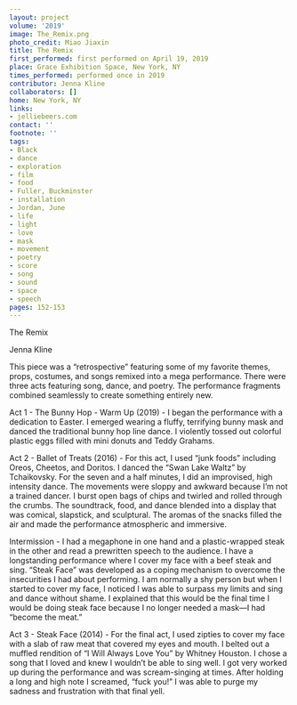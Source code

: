 ```yaml
---
layout: project
volume: '2019'
image: The_Remix.png
photo_credit: Miao Jiaxin
title: The Remix
first_performed: first performed on April 19, 2019
place: Grace Exhibition Space, New York, NY
times_performed: performed once in 2019
contributor: Jenna Kline
collaborators: []
home: New York, NY
links:
- jelliebeers.com
contact: ''
footnote: ''
tags:
- Black
- dance
- exploration
- film
- food
- Fuller, Buckminster
- installation
- Jordan, June
- life
- light
- love
- mask
- movement
- poetry
- score
- song
- sound
- space
- speech
pages: 152-153
---
```


The Remix

Jenna Kline

This piece was a “retrospective” featuring some of my favorite themes, props, costumes, and songs remixed into a mega performance. There were three acts featuring song, dance, and poetry. The performance fragments combined seamlessly to create something entirely new.

Act 1 - The Bunny Hop - Warm Up (2019) - I began the performance with a dedication to Easter. I emerged wearing a fluffy, terrifying bunny mask and danced the traditional bunny hop line dance. I violently tossed out colorful plastic eggs filled with mini donuts and Teddy Grahams.

Act 2 - Ballet of Treats (2016) - For this act, I used “junk foods” including Oreos, Cheetos, and Doritos. I danced the “Swan Lake Waltz” by Tchaikovsky. For the seven and a half minutes, I did an improvised, high intensity dance. The movements were sloppy and awkward because I’m not a trained dancer. I burst open bags of chips and twirled and rolled through the crumbs. The soundtrack, food, and dance blended into a display that was comical, slapstick, and sculptural. The aromas of the snacks filled the air and made the performance atmospheric and immersive.

Intermission - I had a megaphone in one hand and a plastic-wrapped steak in the other and read a prewritten speech to the audience. I have a longstanding performance where I cover my face with a beef steak and sing. “Steak Face” was developed as a coping mechanism to overcome the insecurities I had about performing. I am normally a shy person but when I started to cover my face, I noticed I was able to surpass my limits and sing and dance without shame. I explained that this would be the final time I would be doing steak face because I no longer needed a mask—I had “become the meat.”

Act 3 - Steak Face (2014) - For the final act, I used zipties to cover my face with a slab of raw meat that covered my eyes and mouth. I belted out a muffled rendition of “I Will Always Love You” by Whitney Houston. I chose a song that I loved and knew I wouldn’t be able to sing well. I got very worked up during the performance and was scream-singing at times. After holding a long and high note I screamed, “fuck you!” I was able to purge my sadness and frustration with that final yell.
